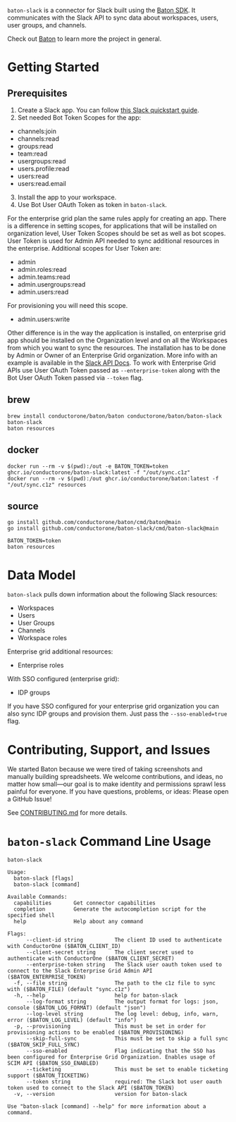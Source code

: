 `baton-slack` is a connector for Slack built using the [Baton SDK](https://github.com/conductorone/baton-sdk). It communicates with the Slack API to sync data about workspaces, users, user groups, and channels.

Check out [Baton](https://github.com/conductorone/baton) to learn more the project in general.

# Getting Started

## Prerequisites

1. Create a Slack app. You can follow [this Slack quickstart guide](https://api.slack.com/authentication/basics).
2. Set needed Bot Token Scopes for the app: 
  - channels:join
  - channels:read
  - groups:read
  - team:read
  - usergroups:read
  - users.profile:read
  - users:read
  - users:read.email
3. Install the app to your workspace.
4. Use Bot User OAuth Token as token in `baton-slack`.

For the enterprise grid plan the same rules apply for creating an app. There is 
a difference in setting scopes, for applications that will be installed on 
organization level, User Token Scopes should be set as well as bot scopes. User 
Token is used for Admin API needed to sync additional resources in the enterprise.
Additional scopes for User Token are:
  - admin
  - admin.roles:read
  - admin.teams:read
  - admin.usergroups:read
  - admin.users:read

For provisioning you will need this scope.
  - admin.users:write 

Other difference is in the way the application is installed, on enterprise grid 
app should be installed on the Organization level and on all the Workspaces from 
which you want to sync the resources. The installation has to be done by Admin 
or Owner of an Enterprise Grid organization. More info with an example is 
available in the [Slack API Docs](https://api.slack.com/methods/admin.teams.list#markdown).
To work with Enterprise Grid APIs use User OAuth Token passed as 
`--enterprise-token` along with the Bot User OAuth Token passed via `--token` flag.
 

## brew

```
brew install conductorone/baton/baton conductorone/baton/baton-slack
baton-slack
baton resources
```

## docker

```
docker run --rm -v $(pwd):/out -e BATON_TOKEN=token ghcr.io/conductorone/baton-slack:latest -f "/out/sync.c1z"
docker run --rm -v $(pwd):/out ghcr.io/conductorone/baton:latest -f "/out/sync.c1z" resources
```

## source

```
go install github.com/conductorone/baton/cmd/baton@main
go install github.com/conductorone/baton-slack/cmd/baton-slack@main

BATON_TOKEN=token
baton resources
```

# Data Model

`baton-slack` pulls down information about the following Slack resources:
- Workspaces
- Users
- User Groups
- Channels
- Workspace roles

Enterprise grid additional resources:
- Enterprise roles

With SSO configured (enterprise grid):
- IDP groups

If you have SSO configured for your enterprise grid organization you can also 
sync IDP groups and provision them. Just pass the `--sso-enabled=true` flag.

# Contributing, Support, and Issues

We started Baton because we were tired of taking screenshots and manually 
building spreadsheets. We welcome contributions, and ideas, no matter how 
small&mdash;our goal is to make identity and permissions sprawl less painful for 
everyone. If you have questions, problems, or ideas: Please open a GitHub Issue!

See [CONTRIBUTING.md](https://github.com/ConductorOne/baton/blob/main/CONTRIBUTING.md) for more details.

# `baton-slack` Command Line Usage

```
baton-slack

Usage:
  baton-slack [flags]
  baton-slack [command]

Available Commands:
  capabilities       Get connector capabilities
  completion         Generate the autocompletion script for the specified shell
  help               Help about any command

Flags:
      --client-id string          The client ID used to authenticate with ConductorOne ($BATON_CLIENT_ID)
      --client-secret string      The client secret used to authenticate with ConductorOne ($BATON_CLIENT_SECRET)
      --enterprise-token string   The Slack user oauth token used to connect to the Slack Enterprise Grid Admin API ($BATON_ENTERPRISE_TOKEN)
  -f, --file string               The path to the c1z file to sync with ($BATON_FILE) (default "sync.c1z")
  -h, --help                      help for baton-slack
      --log-format string         The output format for logs: json, console ($BATON_LOG_FORMAT) (default "json")
      --log-level string          The log level: debug, info, warn, error ($BATON_LOG_LEVEL) (default "info")
  -p, --provisioning              This must be set in order for provisioning actions to be enabled ($BATON_PROVISIONING)
      --skip-full-sync            This must be set to skip a full sync ($BATON_SKIP_FULL_SYNC)
      --sso-enabled               Flag indicating that the SSO has been configured for Enterprise Grid Organization. Enables usage of SCIM API ($BATON_SSO_ENABLED)
      --ticketing                 This must be set to enable ticketing support ($BATON_TICKETING)
      --token string              required: The Slack bot user oauth token used to connect to the Slack API ($BATON_TOKEN)
  -v, --version                   version for baton-slack

Use "baton-slack [command] --help" for more information about a command.
```
